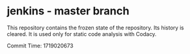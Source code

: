 # jenkins - master branch

This repository contains the frozen state of the repository.
Its history is cleared. It is used only for static code
analysis with Codacy.

Commit Time: 1719020673